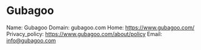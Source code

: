 
# Gubagoo

Name: Gubagoo
Domain: gubagoo.com
Home: https://www.gubagoo.com/
Privacy_policy: https://www.gubagoo.com/about/policy
Email: info@gubagoo.com
